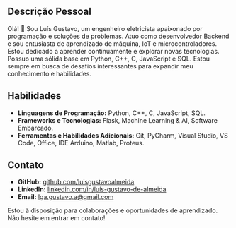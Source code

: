 ## Descrição Pessoal

Olá! 👋 Sou Luís Gustavo, um engenheiro eletricista apaixonado por programação e soluções de problemas. Atuo como desenvolvedor Backend e sou entusiasta de aprendizado de máquina, IoT e microcontroladores. Estou dedicado a aprender continuamente e explorar novas tecnologias. Possuo uma sólida base em Python, C++, C, JavaScript e SQL. Estou sempre em busca de desafios interessantes para expandir meu conhecimento e habilidades.

## Habilidades

- **Linguagens de Programação:** Python, C++, C, JavaScript, SQL.
- **Frameworks e Tecnologias:** Flask, Machine Learning & AI, Software Embarcado.
- **Ferramentas e Habilidades Adicionais:** Git, PyCharm, Visual Studio, VS Code, Office, IDE Arduino, Matlab, Proteus.

## Contato

- **GitHub:** [github.com/luisgustavoalmeida](https://github.com/luisgustavoalmeida)
- **LinkedIn:** [linkedin.com/in/luís-gustavo-de-almeida](https://www.linkedin.com/in/lu%C3%ADs-gustavo-de-almeida/)
- **Email:** lga.gustavo.a@gmail.com

Estou à disposição para colaborações e oportunidades de aprendizado. Não hesite em entrar em contato!

